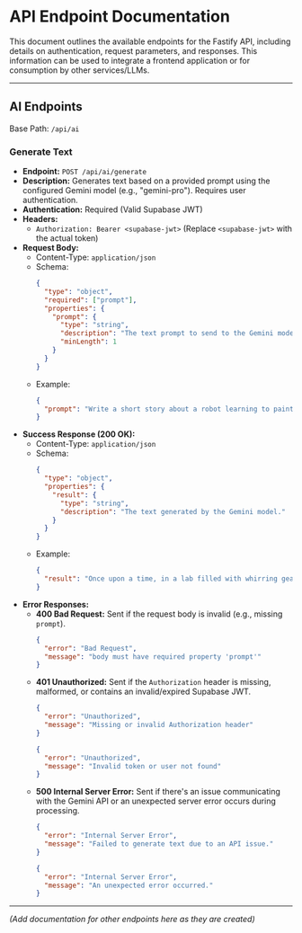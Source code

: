 # API Endpoint Documentation

This document outlines the available endpoints for the Fastify API, including details on authentication, request parameters, and responses. This information can be used to integrate a frontend application or for consumption by other services/LLMs.

---

## AI Endpoints

Base Path: `/api/ai`

### Generate Text

*   **Endpoint:** `POST /api/ai/generate`
*   **Description:** Generates text based on a provided prompt using the configured Gemini model (e.g., "gemini-pro"). Requires user authentication.
*   **Authentication:** Required (Valid Supabase JWT)
*   **Headers:**
    *   `Authorization: Bearer <supabase-jwt>` (Replace `<supabase-jwt>` with the actual token)
*   **Request Body:**
    *   Content-Type: `application/json`
    *   Schema:
        ```json
        {
          "type": "object",
          "required": ["prompt"],
          "properties": {
            "prompt": {
              "type": "string",
              "description": "The text prompt to send to the Gemini model.",
              "minLength": 1
            }
          }
        }
        ```
    *   Example:
        ```json
        {
          "prompt": "Write a short story about a robot learning to paint."
        }
        ```
*   **Success Response (200 OK):**
    *   Content-Type: `application/json`
    *   Schema:
        ```json
        {
          "type": "object",
          "properties": {
            "result": {
              "type": "string",
              "description": "The text generated by the Gemini model."
            }
          }
        }
        ```
    *   Example:
        ```json
        {
          "result": "Once upon a time, in a lab filled with whirring gears..."
        }
        ```
*   **Error Responses:**
    *   **400 Bad Request:** Sent if the request body is invalid (e.g., missing `prompt`).
        ```json
        {
          "error": "Bad Request",
          "message": "body must have required property 'prompt'"
        }
        ```
    *   **401 Unauthorized:** Sent if the `Authorization` header is missing, malformed, or contains an invalid/expired Supabase JWT.
        ```json
        {
          "error": "Unauthorized",
          "message": "Missing or invalid Authorization header"
        }
        ```
        ```json
        {
          "error": "Unauthorized",
          "message": "Invalid token or user not found"
        }
        ```
    *   **500 Internal Server Error:** Sent if there's an issue communicating with the Gemini API or an unexpected server error occurs during processing.
        ```json
        {
          "error": "Internal Server Error",
          "message": "Failed to generate text due to an API issue."
        }
        ```
        ```json
        {
          "error": "Internal Server Error",
          "message": "An unexpected error occurred."
        }
        ```

---

*(Add documentation for other endpoints here as they are created)*
